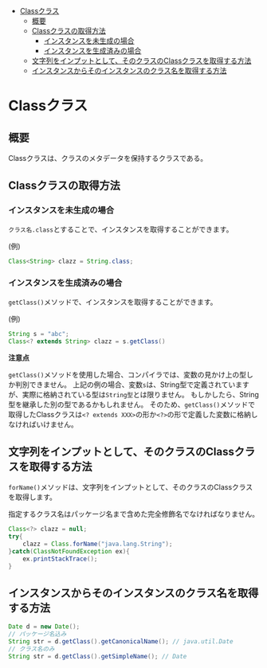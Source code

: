 <!-- TOC depthFrom:1 depthTo:6 withLinks:1 updateOnSave:1 orderedList:0 -->

- [Classクラス](#classクラス)
	- [概要](#概要)
	- [Classクラスの取得方法](#classクラスの取得方法)
		- [インスタンスを未生成の場合](#インスタンスを未生成の場合)
		- [インスタンスを生成済みの場合](#インスタンスを生成済みの場合)
	- [文字列をインプットとして、そのクラスのClassクラスを取得する方法](#文字列をインプットとしてそのクラスのclassクラスを取得する方法)
	- [インスタンスからそのインスタンスのクラス名を取得する方法](#インスタンスからそのインスタンスのクラス名を取得する方法)

<!-- /TOC -->


# Classクラス

## 概要

Classクラスは、クラスのメタデータを保持するクラスである。


## Classクラスの取得方法

### インスタンスを未生成の場合

`クラス名.class`とすることで、インスタンスを取得することができます。

(例)

```Java
Class<String> clazz = String.class;
```


### インスタンスを生成済みの場合

`getClass()`メソッドで、インスタンスを取得することができます。

(例)

```Java
String s = "abc";
Class<? extends String> clazz = s.getClass()
```

**注意点**

`getClass()`メソッドを使用した場合、コンパイラでは、変数の見かけ上の型しか判別できません。
上記の例の場合、変数`s`は、String型で定義されていますが、実際に格納されている型は`String型`とは限りません。
もしかしたら、String型を継承した別の型であるかもしれません。
そのため、`getClass()`メソッドで取得したClassクラスは`<? extends XXX>`の形か`<?>`の形で定義した変数に格納しなければいけません。


## 文字列をインプットとして、そのクラスのClassクラスを取得する方法

`forName()`メソッドは、文字列をインプットとして、そのクラスのClassクラスを取得します。

指定するクラス名はパッケージ名まで含めた完全修飾名でなければなりません。

```Java
Class<?> clazz = null;
try{
    clazz = Class.forName("java.lang.String");
}catch(ClassNotFoundException ex){
    ex.printStackTrace();
}
```


## インスタンスからそのインスタンスのクラス名を取得する方法

```java
Date d = new Date();
// パッケージ名込み
String str = d.getClass().getCanonicalName(); // java.util.Date
// クラス名のみ
String str = d.getClass().getSimpleName(); // Date
```
